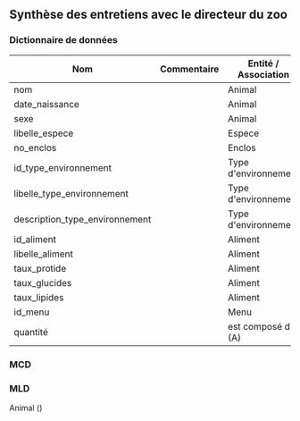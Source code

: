 ## Synthèse des entretiens avec le directeur du zoo

### Dictionnaire de données

Nom | Commentaire | Entité / Association | Type | Identifiant
--- | --- | --- | --- | --- 
nom |  | Animal | A25 | OUI
date_naissance |  | Animal | D | NON
sexe |  | Animal | A1 | NON
libelle_espece |  | Espece | A30 | OUI
no_enclos |  | Enclos | I | OUI
id_type_environnement | | Type d'environnement | I | OUI
libelle_type_environnement | | Type d'environnement | A25 | NON
description_type_environnement | | Type d'environnement | A100 | NON
id_aliment | | Aliment | I | OUI
libelle_aliment | | Aliment | I | NON
taux_protide | | Aliment | N | NON
taux_glucides | | Aliment | N | NON
taux_lipides | | Aliment | N | NON
id_menu | | Menu | I | OUI
quantité | | est composé de (A) | N | NON

### MCD


### MLD
Animal ()